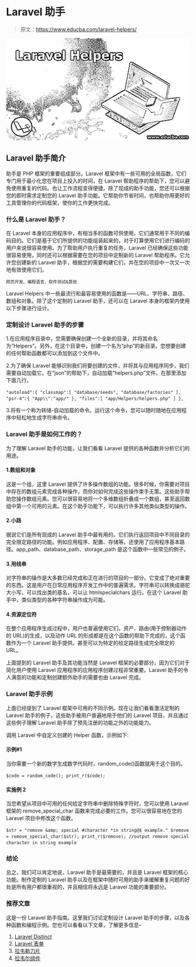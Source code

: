 # Laravel 助手

> 原文：<https://www.educba.com/laravel-helpers/>

![Laravel Helpers](img/f257f4be7c5b1795dad9440ae186e344.png)



## Laravel 助手简介

助手是 PHP 框架的重要组成部分。Laravel 框架中有一些可用的全局函数，它们专门用于最小化您在项目上投入的时间，在 Laravel 帮助程序的帮助下，您可以避免使用重复的代码。也让工作流程变得便捷。除了现成的助手功能，您还可以根据您的即时需求定制您的 Laravel 助手功能。它帮助你节省时间，也帮助你用更好的工具管理你的代码框架，使你的工作更快完成。

### 什么是 Laravel 助手？

在 Laravel 本身的应用程序中，有相当多的函数可供使用，它们通常用于不同的编码目的。它们是基于它们所提供的功能组装起来的，对于打算使用它们进行编码的用户来说很容易使用。为了帮助用户执行重复的任务，Laravel 已经确保这些功能很容易使用，同时还可以根据需要在您的项目中定制新的 Laravel 帮助程序。它允许您创建新的 Laravel 助手，根据您的需要构建它们，并在您的项目中一次又一次地有效使用它们。

<small>网页开发、编程语言、软件测试&其他</small>

Laravel Helpers 中一些最流行和最容易使用的函数是——URL、字符串、路径、数组和对象。除了这个定制的 Laravel 助手，还可以在 Laravel 本身的框架内使用以下步骤进行设计。

### 定制设计 Laravel 助手的步骤

1.在应用程序目录中，您需要确保创建一个全新的目录，并将其命名为“Helpers”。另外，在这个目录中，创建一个名为“php”的新目录。您想要创建的任何帮助函数都可以添加到这个文件中。

2.为了确保 Laravel 能够识别我们将要创建的文件，并将其与应用程序同步，我们需要自动加载它。在“json”的帮助下，自动加载“helpers.php”文件。在那里添加下面几行。

`"autoload":{
"classmap":[
"database/seeds",
"database/factories"
],
"psr-4":{
"App\\":"app/"
},
"files":[
"app/Helpers/helpers.php"
] },`

3.将有一个称为转储-自动加载的命令。运行这个命令，您可以随时随地在应用程序中轻松地生成字符串命令。

### Laravel 助手是如何工作的？

为了理解 Laravel 助手的功能，让我们看看 Laravel 提供的各种函数并分析它们的用途。

#### 1.数组和对象

这是一个组，这里 Laravel 提供了许多操作数组的功能。很多时候，你需要对项目中存在的数组元素完成各种操作，而你对如何完成这些操作束手无策。这些助手帮助您操作数组元素。您可以很容易地将一个多维数组折叠成一个数组，甚至返回数组中第一个可用的元素。在这个助手功能下，可以执行许多其他类似类型的操作。

#### 2.小路

据说它们是所有现成的 Laravel 助手中最有用的。它们执行返回项目中不同目录的完全限定路径的功能。例如应用程序、配置、存储等。还使用了应用程序基本路径。app_path、database_path、storage_path 是这个函数中一些常见的例子。

#### 3.用线串

对字符串的操作是大多数已经完成和正在进行的项目的一部分。它变成了绝对重要的东西。这是用户在日常应用程序开发工作中的普遍需求。字符串可以转换成骆驼大小写，可以找出类的基名，可以让 htmlspecialchars 运行。在这个 Laravel 助手中，类似类型的各种字符串操作成为可能。

#### 4.资源定位符

在整个应用程序生成过程中，用户也普遍使用它们。资产、路由(用于控制器动作的 URL)的生成，以及动作 URL 的形成都是在这个函数的帮助下完成的，这个函数作为一个 Laravel 助手提供。甚至可以为特定的给定路径生成完全限定的 URL。

上面提到的 Laravel 助手及其功能当然是 Laravel 框架的必要部分，因为它们对于简化用户使用 Laravel 应用程序的应用程序创建过程非常重要。Laravel 助手的令人满意的功能和定制创建额外助手的需要也由 Laravel 完成。

### Laravel 助手示例

上面已经提到了 Laravel 框架中可用的不同示例。现在让我们看看激活定制的 Laravel 助手的例子，这些助手被用户普遍地用于他们的 Laravel 项目，并且通过这些例子理解 Laravel 助手除了预先注册的功能之外的功能能力。

调用 Laravel 中自定义创建的 Helper 函数，示例如下:

#### 示例#1

当你需要一个新的数字生成数字代码时，random_code()函数就用于这个目的。

`$code = random_code();
print_r($code);`

#### 实施例 2

当您希望从项目中可用的任何给定字符串中删除特殊字符时，您可以使用 Laravel 框架的 remove_special_char 函数来完成必要的工作。您可以很容易地在您的 Laravel 项目中修改这个函数。

`$str = "remove &amp; special #character *in string@$ example."
$remove = remove_special_char($str);
print_r($remove);
//output
remove special character in string example`

### 结论

总之，我们可以肯定地说，Laravel 助手是最需要的，并且是 Laravel 框架的核心功能。制作定制的 Laravel 助手以及在框架中随时可用的助手来缓解重复问题的好处是所有用户都很重视的，并且相信将永远是 Laravel 功能的重要部分。

### 推荐文章

这是一份 Laravel 助手指南。这里我们讨论定制设计 Laravel 助手的步骤，以及各种函数和编程示例。您也可以看看以下文章，了解更多信息–

1.  [Laravel Distinct](https://www.educba.com/laravel-distinct/)
2.  [Laravel 表单](https://www.educba.com/laravel-forms/)
3.  [拉韦勒刀片](https://www.educba.com/laravel-blade/)
4.  [拉韦尔组件](https://www.educba.com/laravel-components/)





